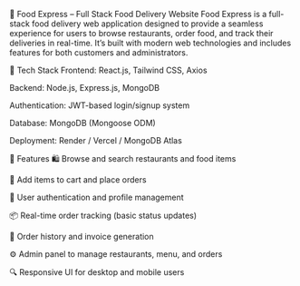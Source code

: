 🍔 Food Express – Full Stack Food Delivery Website
Food Express is a full-stack food delivery web application designed to provide a seamless experience for users to browse restaurants, order food, and track their deliveries in real-time. It’s built with modern web technologies and includes features for both customers and administrators.

🔧 Tech Stack
Frontend: React.js, Tailwind CSS, Axios

Backend: Node.js, Express.js, MongoDB

Authentication: JWT-based login/signup system

Database: MongoDB (Mongoose ODM)

Deployment: Render / Vercel / MongoDB Atlas

🚀 Features
🛍️ Browse and search restaurants and food items

🍱 Add items to cart and place orders

👤 User authentication and profile management

📦 Real-time order tracking (basic status updates)

🧾 Order history and invoice generation

⚙️ Admin panel to manage restaurants, menu, and orders

🔍 Responsive UI for desktop and mobile users
